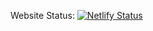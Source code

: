 Website Status: [![Netlify Status](https://api.netlify.com/api/v1/badges/50aff9d9-b397-4b6d-8aaa-3d4a1b335f03/deploy-status)](https://app.netlify.com/sites/yashnas-cooking-blog/deploys)
